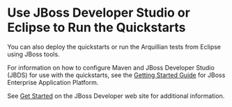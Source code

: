 Use JBoss Developer Studio or Eclipse to Run the Quickstarts
============================================================

You can also deploy the quickstarts or run the Arquillian tests from Eclipse using JBoss tools. 

For information on how to configure Maven and JBoss Developer Studio (JBDS) for use with the quickstarts, see the [Getting Started Guide](https://access.redhat.com/site/documentation/en-US/JBoss_Enterprise_Application_Platform/6.3/html-single/Getting_Started_Guide/index.html "Getting Started Guide") for JBoss Enterprise Application Platform. 

See [Get Started](http://www.jboss.org/get-started/ "Get Started") on the JBoss Developer web site for additional information.


